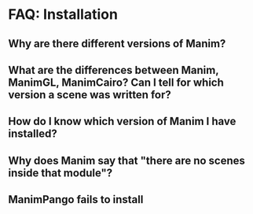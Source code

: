 # FAQ: Installation

## Why are there different versions of Manim?

## What are the differences between Manim, ManimGL, ManimCairo? Can I tell for which version a scene was written for?

## How do I know which version of Manim I have installed?

## Why does Manim say that "there are no scenes inside that module"?

## ManimPango fails to install

